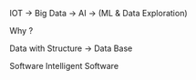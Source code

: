 
IOT -> Big Data -> AI -> (ML & Data Exploration)

Why ?

Data with Structure -> Data Base

Software 
Intelligent Software